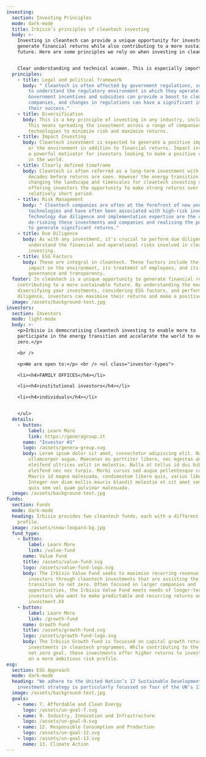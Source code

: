 ```yaml
---
investing:
  section: Investing Principles
  mode: dark-mode
  title: Irbisio’s principles of cleantech investing
  body: >-
    Investing in cleantech can provide a unique opportunity for investors to
    generate financial returns while also contributing to a more sustainable
    future. Here are some principles we rely on when investing in cleantech.


    Clear understanding and technical acumen. This is especially important with new technologies, their growth potential, key players and risks need to be evaluated before deployment.
  principles:
    - title: Legal and political framework
      body: " Cleantech is often affected by government regulations, so it's important
        to understand the regulatory environment in which they operate.
        Government incentives and subsidies can provide a boost to cleantech
        companies, and changes in regulations can have a significant impact on
        their success."
    - title: Diversification
      body: This is a key principle of investing in any industry, including cleantech.
        This means spreading the investment across a range of companies and
        technologies to minimize risk and maximize returns.
    - title: Impact Investing
      body: Cleantech investment is expected to generate a positive impact on society
        or the environment in addition to financial returns. Impact investing is
        a powerful motivator for investors looking to make a positive difference
        in the world.
    - title: Clearly defined timeframe
      body: Cleantech is often referred as a long-term investment with years or even
        decades before returns are seen. However the energy transition is
        changing the landscape and timescales for cleantech investing and
        offering investors the opportunity to make strong returns over a
        relatively short period.
    - title: Risk Management
      body: " Cleantech companies are often at the forefront of new and innovative
        technologies and have often been associated with high-risk investing.
        Technology due diligence and implementation expertise are the core of
        de-risking these investments and companies and realising the potential
        to generate significant returns."
    - title: Due Diligence
      body: As with any investment, it's crucial to perform due diligence to
        understand the financial and operational risks involved in cleantech
        investing.
    - title: ESG Factors
      body: These are integral in cleantech. These factors include the company's
        impact on the environment, its treatment of employees, and its
        governance and transparency.
  footer: In cleantech is a unique opportunity to generate financial returns while
    contributing to a more sustainable future. By understanding the market,
    diversifying your investments, considering ESG factors, and performing due
    diligence, investors can maximise their returns and make a positive impact.
  image: /assets/background-test.jpg
investors:
  section: Investors
  mode: light-mode
  body: >-
    <p>Irbisio is democratising cleantech investing to enable more to
    participate in the energy transition and accelerate the world to net
    zero.</p>

    <br />

    <p>We are open to:</p> <br /> <ul class="investor-types">

    <li><h4>FAMILY OFFICES</h4></li>

    <li><h4>institutional investors</h4></li>

    <li><h4>individuals</h4></li>


    </ul>
  details:
    - button:
        label: Learn More
        link: https://generagroup.it
      name: "Investor #1"
      logo: /assets/genera-group.svg
      body: Lorem ipsum dolor sit amet, consectetur adipiscing elit. Nam sed
        ullamcorper augue. Maecenas eu porttitor libero, nec egestas ante. Sed
        eleifend ultrices velit in molestie. Nulla at tellus id dui bibendum
        eleifend nec nec turpis. Morbi cursus sed augue pellentesque convallis.
        Mauris id magna malesuada, condimentum libero quis, varius libero.
        Integer non diam mollis mauris blandit molestie et sit amet sem. Cras
        quis sem vel quam pulvinar malesuada.
  image: /assets/background-test.jpg
funds:
  section: Funds
  mode: dark-mode
  heading: Irbisio provides two cleantech funds, each with a different investment
    profile.
  image: /assets/snow-leopard-bg.jpg
  fund_type:
    - button:
        label: Learn More
        link: /value-fund
      name: Value Fund
      title: /assets/value-fund.svg
      logo: /assets/value-fund-logo.svg
      body: The Irbisio Value Fund seeks to maximise recurring revenue streams for
        investors through cleantech investments that are assisting the
        transition to net zero. Often focused on larger companies and
        opportunities, the Irbisio Value Fund meets needs of longer-term
        investors who want to make predictable and recurring returns on
        investment.XX
    - button:
        label: Learn More
        link: /growth-fund
      name: Growth Fund
      title: /assets/growth-fund.svg
      logo: /assets/growth-fund-logo.svg
      body: The Irbisio Growth Fund is focussed on capital growth returns through
        investments in cleantech programmes. While contributing to the carbon
        net zero goal, these investments offer higher returns to investors based
        on a more ambitious risk profile.
esg:
  section: ESG Approach
  mode: dark-mode
  heading: "We adhere to the United Nation’s 17 Sustainable Development Goal. Our
    investment strategy is particularly focussed on four of the UN’s 17 goals:"
  image: /assets/background-test.jpg
  goals:
    - name: 7. Affordable and Clean Energy
      logo: /assets/un-goal-7.svg
    - name: 9. Industry, Innovation and Infrastructure
      logo: /assets/un-goal-9.svg
    - name: 12. Responsible Consumption and Production
      logo: /assets/un-goal-12.svg
    - logo: /assets/un-goal-13.svg
      name: 13. Climate Action
---
```

